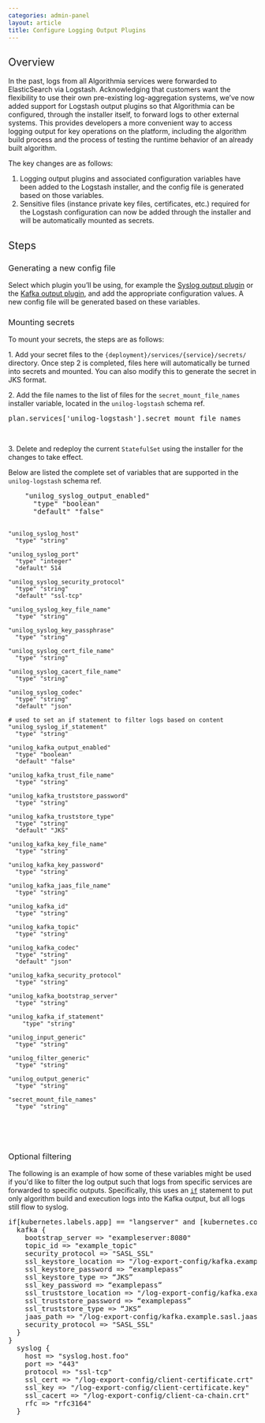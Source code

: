 ```yaml
---
categories: admin-panel
layout: article
title: Configure Logging Output Plugins
---
```


<h2><span style="font-weight: 400;">Overview</span></h2>
<p><span style="font-weight: 400;">In the past, logs from all Algorithmia services were forwarded to ElasticSearch via Logstash. Acknowledging that customers want the flexibility to use their own pre-existing log-aggregation systems, we&rsquo;ve now added support for Logstash output plugins so that Algorithmia can be configured, through the installer itself, to forward logs to other external systems. This provides developers a more convenient way to access logging output for key operations on the platform, including the algorithm build process and the process of testing the runtime behavior of an already built algorithm.</span></p>
<p><span style="font-weight: 400;">The key changes are as follows:</span></p>
<ol>
<li style="font-weight: 400;" aria-level="1"><span style="font-weight: 400;">Logging output plugins and associated configuration variables have been added to the Logstash installer, and the config file is generated based on those variables.</span></li>
<li style="font-weight: 400;" aria-level="1"><span style="font-weight: 400;">Sensitive files (instance private key files, certificates, etc.) required for the Logstash configuration can now be added through the installer and will be automatically mounted as secrets.</span></li>
</ol>
<h2><span style="font-weight: 400;">Steps</span></h2>
<h3><span style="font-weight: 400;">Generating a new config file</span></h3>
<p><span style="font-weight: 400;">Select which plugin you&rsquo;ll be using, for example the </span><a href="https://www.elastic.co/guide/en/logstash/current/plugins-outputs-syslog.html"><span style="font-weight: 400;">Syslog output plugin</span></a><span style="font-weight: 400;"> or the </span><a href="https://www.elastic.co/guide/en/logstash/current/plugins-outputs-kafka.html"><span style="font-weight: 400;">Kafka output plugin</span></a><span style="font-weight: 400;">, and add the appropriate configuration values. A new config file will be </span><span style="font-weight: 400;">generated based on these variables</span><span style="font-weight: 400;">.</span></p>
<h3><span style="font-weight: 400;">Mounting secrets</span></h3>
<p><span style="font-weight: 400;">To mount your secrets, the steps are as follows:</span></p>
<p>1. Add your secret files to the <code>{deployment}/services/{service}/secrets/</code> directory. Once step 2 is completed, files here will automatically be turned into secrets and mounted. You can also modify this to generate the secret in JKS format.</p>
<p>2. Add the file names to the list of files for the <code>secret_mount_file_names</code> installer variable, located in the <code>unilog-logstash</code> schema ref.</p>
<div class="syn-code-block">
<pre class="code_snippet">plan.services['unilog-logstash'].secret_mount_file_names
</pre>
</div>
<p>&nbsp;</p>
<p>3. Delete and redeploy the current <code>StatefulSet</code> using the installer for the changes to take effect.</p>
<p>Below are listed the complete set of variables that are supported in the <code>unilog-logstash</code> schema ref.</p>
<div class="syn-code-block">
<pre class="code_snippet">
    "unilog_syslog_output_enabled"
      "type" "boolean"
      "default" "false"

    "unilog_syslog_host"
      "type" "string"

    "unilog_syslog_port"
      "type" "integer"
      "default" 514

    "unilog_syslog_security_protocol"
      "type" "string"
      "default" "ssl-tcp"

    "unilog_syslog_key_file_name"
      "type" "string"

    "unilog_syslog_key_passphrase"
      "type" "string"

    "unilog_syslog_cert_file_name"
      "type" "string"

    "unilog_syslog_cacert_file_name"
      "type" "string"

    "unilog_syslog_codec"
      "type" "string"
      "default" "json"

    # used to set an if statement to filter logs based on content
    "unilog_syslog_if_statement"
      "type" "string"

    "unilog_kafka_output_enabled"
      "type" "boolean"
      "default" "false"

    "unilog_kafka_trust_file_name"
      "type" "string"

    "unilog_kafka_truststore_password"
      "type" "string"

    "unilog_kafka_truststore_type"
      "type" "string"
      "default" "JKS"

    "unilog_kafka_key_file_name"
      "type" "string"

    "unilog_kafka_key_password"
      "type" "string"

    "unilog_kafka_jaas_file_name"
      "type" "string"

    "unilog_kafka_id"
      "type" "string"

    "unilog_kafka_topic"
      "type" "string"

    "unilog_kafka_codec"
      "type" "string"
      "default" "json"

    "unilog_kafka_security_protocol"
      "type" "string"

    "unilog_kafka_bootstrap_server"
      "type" "string"

    "unilog_kafka_if_statement"
        "type" "string"

    "unilog_input_generic"
      "type" "string"

    "unilog_filter_generic"
      "type" "string"

    "unilog_output_generic"
      "type" "string"

    "secret_mount_file_names"
      "type" "string"
</pre>
</div>
<p>&nbsp;</p>
<h3><span style="font-weight: 400;">Optional filtering</span></h3>
<p><span style="font-weight: 400;">The following is an example of how some of these variables might be used if you'd like to filter the log output such that logs from specific services are forwarded to specific outputs. Specifically, this uses an <a href="https://github.com/algorithmiaio/unilog-logstash/blob/56ee68e774902bfd0d65a31e3db9db82ee172e98/deploy/schema/plan.schema.json"><code>if</code></a></span><span style="font-weight: 400;"> statement to put only algorithm build and execution logs into the Kafka output, but all logs still flow to syslog.</span></p>
<div class="syn-code-block">
<pre class="code_snippet">if[kubernetes.labels.app] == "langserver" and [kubernetes.container.name] == &ldquo;algo-builder&rdquo;{
  kafka {
    bootstrap_server =&gt; "exampleserver:8080"
    topic_id =&gt; "example_topic"
    security_protocol =&gt; "SASL_SSL"
    ssl_keystore_location =&gt; "/log-export-config/kafka.example.keystore.jks"
    ssl_keystore_password =&gt; &ldquo;examplepass&rdquo;
    ssl_keystore_type =&gt; &ldquo;JKS&rdquo;
    ssl_key_password =&gt; &ldquo;examplepass&rdquo;
    ssl_truststore_location =&gt; "/log-export-config/kafka.example.truststore.jks"
    ssl_truststore_password =&gt; &ldquo;examplepass&rdquo;
    ssl_truststore_type =&gt; &ldquo;JKS&rdquo;
    jaas_path =&gt; "/log-export-config/kafka.example.sasl.jaas"
    security_protocol =&gt; "SASL_SSL"
  }
}
  syslog {
    host =&gt; "syslog.host.foo"
    port =&gt; "443"
    protocol =&gt; "ssl-tcp"
    ssl_cert =&gt; "/log-export-config/client-certificate.crt"
    ssl_key =&gt; "/log-export-config/client-certificate.key"
    ssl_cacert =&gt; "/log-export-config/client-ca-chain.crt"
    rfc =&gt; "rfc3164"
  }
</pre>
</div>
<p>&nbsp;</p>